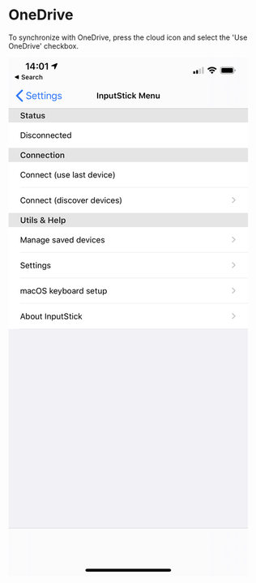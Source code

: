 # OneDrive

To synchronize with OneDrive, press the cloud icon and select the 'Use OneDrive' checkbox.

![Cloud provider page](../../.gitbook/assets/image%20%287%29.png)

